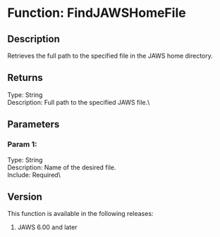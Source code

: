 # Function: FindJAWSHomeFile

## Description

Retrieves the full path to the specified file in the JAWS home
directory.

## Returns

Type: String\
Description: Full path to the specified JAWS file.\

## Parameters

### Param 1:

Type: String\
Description: Name of the desired file.\
Include: Required\

## Version

This function is available in the following releases:

1.  JAWS 6.00 and later
